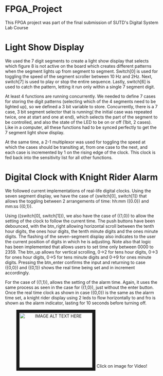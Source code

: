 # FPGA_Project

This FPGA project was part of the final submission of SUTD's Digital System Lab Course

# Light Show Display

We used the 7 digit segments to create a light show display that selects which figure 8 is not active on the board which creates different patterns when the segment lights up from segment to segment. Switch[0] is used for toggling the speed of the segment scroller between 10 Hz and 2Hz. Next, switch[7] is used to play or stop the entire sequence. Lastly, switch[6] is used to catch the pattern, letting it run only within a single 7 segment digit.

At least 4 functions are running concurrently. We needed to define 7 cases for storing the digit patterns (selecting which of the 4 segments need to be lighted up), so we defined a 3 bit variable to store. Concurrently, there is a 7 case, 3 bit segment selector that is running( the initial case was repeated twice, one at start and one at end), which selects the part of the segment to be controlled, and also the state of the LED to be on or off (1bit, 2 cases). Like in a computer, all these functions had to be synced perfectly to get the 7 segment light show display.

At the same time, a 2-1 multiplexor was used for toggling the speed at which the cases should be transiting at, from one case to the next, and each case is incremented by 1 on the rising edge of the clock. This clock is fed back into the sensitivity list for all other functions.

# Digital Clock with Knight Rider Alarm

We followed current implementations of real-life digital clocks. Using the seven segment display, we have the case of {switch[0], switch[1]} that allows the toggling between 2 arrangements of time: hh:mm ({0.0}) and mm:ss ({0,1}). 

Using ({switch[0], switch[1]}), we also have the case of ({1,0}) to allow the setting of the clock to follow the current time. The push buttons have been debounced, with the btn_right allowing horizontal scroll between the tenth hour digits, the ones hour digits, the tenth minute digits and the ones minute digits. The flashing of the seven-segment display also indicates to the user the current position of digits in which he is adjusting. Note also that logic has been implemented that allows users to set time only between 0000 to 2359. The btn_up allows for vertical scrolling, 0->2 for tens hour digits, 0->3 for ones hour digits, 0->5 for tens minute digits and 0->9 for ones minute digits. Pressing the btn_enter confirms the input and returning to case ({0,0}) and ({0,1}) shows the real time being set and in increment accordingly. 

For the case of ({1,1}), allows the setting of the alarm time. Again, it uses the same process as seen in the case for ({1,0}), just without the enter button. Once the real time clock as shown in case ({0,0}) is the same as the alarm time set, a knight rider display using 2 leds to flow horizontally to and fro is shown as the alarm indicator, lasting for 10 seconds before turning off.


<p align="center">
<a href="https://youtu.be/aF9W5K1BQpI" target="_blank"><img src="https://i.ytimg.com/vi/aF9W5K1BQpI/hqdefault.jpg?sqp=-oaymwEbCKgBEF5IVfKriqkDDggBFQAAiEIYAXABwAEG\u0026rs=AOn4CLAaYTBxE9j4vk9KxJDv8dNstsSFqw" 
alt="IMAGE ALT TEXT HERE" width="240" height="180" border="10" /></a>
  Click on image for Video!
</p>


